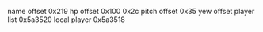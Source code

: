 name offset 0x219
hp offset 0x100
0x2c pitch offset
0x35 yew offset
player list 0x5a3520
local player 0x5a3518
